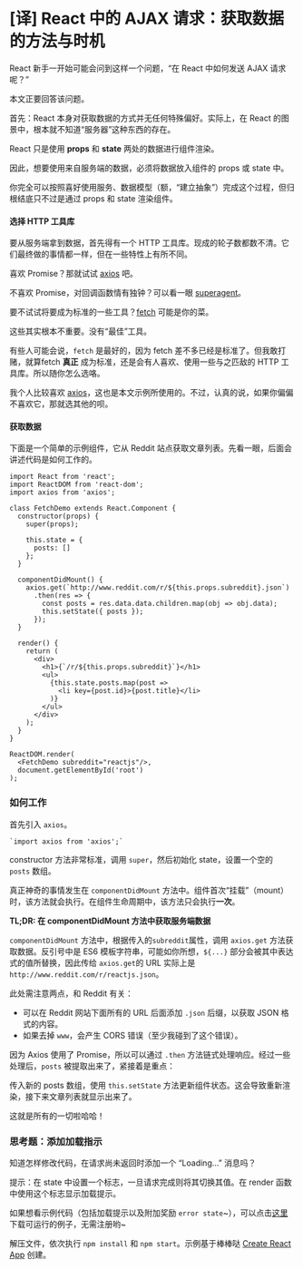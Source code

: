 # [译] React 中的 AJAX 请求：获取数据的方法与时机

React 新手一开始可能会问到这样一个问题，“在 React 中如何发送 AJAX 请求呢？”

本文正要回答该问题。

首先：React 本身对获取数据的方式并无任何特殊偏好。实际上，在 React 的图景中，根本就不知道“服务器”这种东西的存在。

React 只是使用 **props** 和 **state** 两处的数据进行组件渲染。

因此，想要使用来自服务端的数据，必须将数据放入组件的 props 或 state 中。

你完全可以按照喜好使用服务、数据模型（额，“建立抽象”）完成这个过程，但归根结底只不过是通过 props 和 state 渲染组件。

#### 选择 HTTP 工具库

要从服务端拿到数据，首先得有一个 HTTP 工具库。现成的轮子数都数不清。它们最终做的事情都一样，但在一些特性上有所不同。

喜欢 Promise？那就试试 [axios](https://github.com/mzabriskie/axios) 吧。

不喜欢 Promise，对回调函数情有独钟？可以看一眼 [superagent](https://github.com/visionmedia/superagent)。

要不试试将要成为标准的一些工具？[fetch](https://github.com/github/fetch) 可能是你的菜。

这些其实根本不重要。没有“最佳”工具。

有些人可能会说，`fetch` 是最好的，因为 fetch 差不多已经是标准了。但我敢打赌，就算fetch **真正** 成为标准，还是会有人喜欢、使用一些与之匹敌的 HTTP 工具库。所以随你怎么选咯。

我个人比较喜欢 [axios](https://github.com/mzabriskie/axios)，这也是本文示例所使用的。不过，认真的说，如果你偏偏不喜欢它，那就选其他的呗。

#### 获取数据

下面是一个简单的示例组件，它从 Reddit 站点获取文章列表。先看一眼，后面会讲述代码是如何工作的。

```
import React from 'react';
import ReactDOM from 'react-dom';
import axios from 'axios';

class FetchDemo extends React.Component {
  constructor(props) {
    super(props);

    this.state = {
      posts: []
    };
  }

  componentDidMount() {
    axios.get(`http://www.reddit.com/r/${this.props.subreddit}.json`)
      .then(res => {
        const posts = res.data.data.children.map(obj => obj.data);
        this.setState({ posts });
      });
  }

  render() {
    return (
      <div>
        <h1>{`/r/${this.props.subreddit}`}</h1>
        <ul>
          {this.state.posts.map(post =>
            <li key={post.id}>{post.title}</li>
          )}
        </ul>
      </div>
    );
  }
}

ReactDOM.render(
  <FetchDemo subreddit="reactjs"/>,
  document.getElementById('root')
);
```

### 如何工作

首先引入 `axios`。

```
`import axios from 'axios';`
```

constructor 方法非常标准，调用 `super`，然后初始化 state，设置一个空的 `posts` 数组。

真正神奇的事情发生在 `componentDidMount` 方法中。组件首次“挂载”（mount）时，该方法就会执行。在组件生命周期中，该方法只会执行**一次**。

**TL;DR: 在 componentDidMount 方法中获取服务端数据**

`componentDidMount` 方法中，根据传入的`subreddit`属性，调用 `axios.get` 方法获取数据。反引号中是 ES6 模板字符串，可能如你所想，`${...}` 部分会被其中表达式的值所替换，因此传给 `axios.get`的 URL 实际上是 `http://www.reddit.com/r/reactjs.json`。

此处需注意两点，和 Reddit 有关：

- 可以在 Reddit 网站下面所有的 URL 后面添加 `.json` 后缀，以获取 JSON 格式的内容。
- 如果去掉 `www`，会产生 CORS 错误（至少我碰到了这个错误）。

因为 Axios 使用了 Promise，所以可以通过 `.then` 方法链式处理响应。经过一些处理后，`posts` 被提取出来了，紧接着是重点：

传入新的 posts 数组，使用 `this.setState` 方法更新组件状态。这会导致重新渲染，接下来文章列表就显示出来了。

这就是所有的一切啦哈哈！

### 思考题：添加加载指示

知道怎样修改代码，在请求尚未返回时添加一个 “Loading…” 消息吗？

提示：在 state 中设置一个标志，一旦请求完成则将其切换其值。在 render 函数中使用这个标志显示加载提示。

如果想看示例代码（包括加载提示以及附加奖励 `error state`~），可以点击[这里](https://daveceddia.com/freebies/react-ajax-example.zip)下载可运行的例子，无需注册哟~

解压文件，依次执行 `npm install` 和 `npm start`。示例基于棒棒哒 [Create React App](https://daveceddia.com/create-react-app-official-project-generator) 创建。
